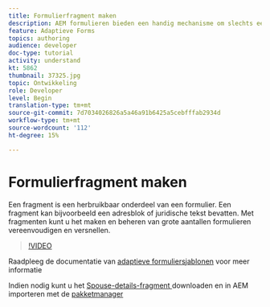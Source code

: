 ```yaml
---
title: Formulierfragment maken
description: AEM formulieren bieden een handig mechanisme om slechts eenmaal een formuliersegment als een deelvenster of een groep velden te maken en deze in adaptieve formulieren opnieuw te gebruiken.
feature: Adaptieve Forms
topics: authoring
audience: developer
doc-type: tutorial
activity: understand
kt: 5862
thumbnail: 37325.jpg
topic: Ontwikkeling
role: Developer
level: Begin
translation-type: tm+mt
source-git-commit: 7d7034026826a5a46a91b6425a5cebfffab2934d
workflow-type: tm+mt
source-wordcount: '112'
ht-degree: 15%

---
```



# Formulierfragment maken

Een fragment is een herbruikbaar onderdeel van een formulier. Een fragment kan bijvoorbeeld een adresblok of juridische tekst bevatten. Met fragmenten kunt u het maken en beheren van grote aantallen formulieren vereenvoudigen en versnellen.


>[!VIDEO](https://video.tv.adobe.com/v/37325/quality=9)



Raadpleeg de documentatie van [adaptieve formuliersjablonen](https://docs.adobe.com/content/help/en/experience-manager-65/forms/adaptive-forms-basic-authoring/adaptive-form-fragments.html) voor meer informatie

Indien nodig kunt u het [Spouse-details-fragment ](assets/spouse-details-fragment.zip) downloaden en in AEM importeren met de [pakketmanager](http://localhost:4502/crx/packmgr/index.jsp)





